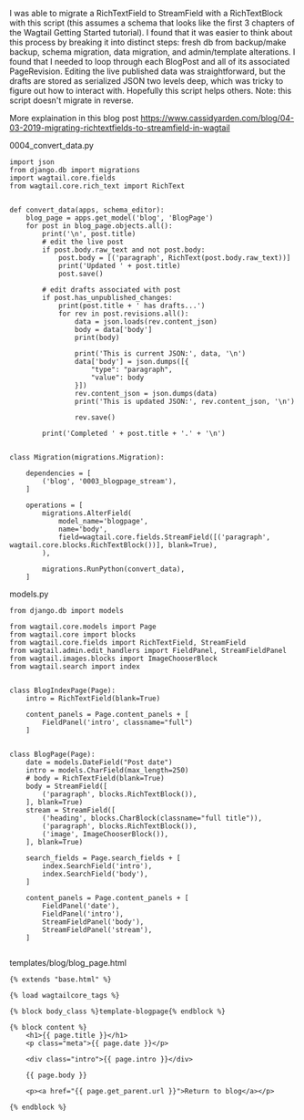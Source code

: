 I was able to migrate a RichTextField to StreamField with a RichTextBlock with this script (this assumes a schema that looks like the first 3 chapters of the Wagtail Getting Started tutorial). I found that it was easier to think about this process by breaking it into distinct steps: fresh db from backup/make backup, schema migration, data migration, and admin/template alterations. I found that I needed to loop through each BlogPost and all of its associated PageRevision. Editing the live published data was straightforward, but the drafts are stored as serialized JSON two levels deep, which was tricky to figure out how to interact with. Hopefully this script helps others. Note: this script doesn't migrate in reverse.

More explaination in this blog post https://www.cassidyarden.com/blog/04-03-2019-migrating-richtextfields-to-streamfield-in-wagtail

0004_convert_data.py
```
import json
from django.db import migrations
import wagtail.core.fields
from wagtail.core.rich_text import RichText


def convert_data(apps, schema_editor):
    blog_page = apps.get_model('blog', 'BlogPage')
    for post in blog_page.objects.all():
        print('\n', post.title)
        # edit the live post
        if post.body.raw_text and not post.body:
            post.body = [('paragraph', RichText(post.body.raw_text))]
            print('Updated ' + post.title)
            post.save()

        # edit drafts associated with post
        if post.has_unpublished_changes:
            print(post.title + ' has drafts...')
            for rev in post.revisions.all():
                data = json.loads(rev.content_json)
                body = data['body']
                print(body)

                print('This is current JSON:', data, '\n')
                data['body'] = json.dumps([{
                    "type": "paragraph",
                    "value": body
                }])
                rev.content_json = json.dumps(data)
                print('This is updated JSON:', rev.content_json, '\n')

                rev.save()

        print('Completed ' + post.title + '.' + '\n')


class Migration(migrations.Migration):

    dependencies = [
        ('blog', '0003_blogpage_stream'),
    ]

    operations = [
        migrations.AlterField(
            model_name='blogpage',
            name='body',
            field=wagtail.core.fields.StreamField([('paragraph', wagtail.core.blocks.RichTextBlock())], blank=True),
        ),

        migrations.RunPython(convert_data),
    ]
```

models.py

```
from django.db import models

from wagtail.core.models import Page
from wagtail.core import blocks
from wagtail.core.fields import RichTextField, StreamField
from wagtail.admin.edit_handlers import FieldPanel, StreamFieldPanel
from wagtail.images.blocks import ImageChooserBlock
from wagtail.search import index


class BlogIndexPage(Page):
    intro = RichTextField(blank=True)

    content_panels = Page.content_panels + [
        FieldPanel('intro', classname="full")
    ]


class BlogPage(Page):
    date = models.DateField("Post date")
    intro = models.CharField(max_length=250)
    # body = RichTextField(blank=True)
    body = StreamField([
        ('paragraph', blocks.RichTextBlock()),
    ], blank=True)
    stream = StreamField([
        ('heading', blocks.CharBlock(classname="full title")),
        ('paragraph', blocks.RichTextBlock()),
        ('image', ImageChooserBlock()),
    ], blank=True)

    search_fields = Page.search_fields + [
        index.SearchField('intro'),
        index.SearchField('body'),
    ]

    content_panels = Page.content_panels + [
        FieldPanel('date'),
        FieldPanel('intro'),
        StreamFieldPanel('body'),
        StreamFieldPanel('stream'),
    ]


```

templates/blog/blog_page.html

```
{% extends "base.html" %}

{% load wagtailcore_tags %}

{% block body_class %}template-blogpage{% endblock %}

{% block content %}
    <h1>{{ page.title }}</h1>
    <p class="meta">{{ page.date }}</p>

    <div class="intro">{{ page.intro }}</div>

    {{ page.body }}

    <p><a href="{{ page.get_parent.url }}">Return to blog</a></p>

{% endblock %}
```
